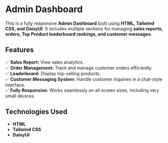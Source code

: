 # Admin Dashboard  

This is a fully responsive **Admin Dashboard** built using **HTML, Tailwind CSS, and DaisyUI**. It includes multiple sections for managing **sales reports, orders, Top Product leaderboard rankings, and customer messages**.  

## Features  

✅ **Sales Report:** View sales analytics.  
✅ **Order Management:** Track and manage customer orders efficiently.  
✅ **Leaderboard:** Display top-selling products.  
✅ **Customer Messaging System:** Handle customer inquiries in a chat-style interface.  
✅ **Fully Responsive:** Works seamlessly on all screen sizes, including very small devices.  

## Technologies Used  

- **HTML**  
- **Tailwind CSS**  
- **DaisyUI**  

